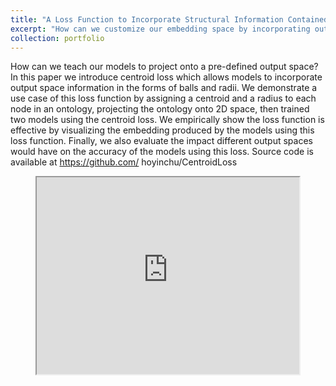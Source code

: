 ```yaml
---
title: "A Loss Function to Incorporate Structural Information Contained In the Output Space"
excerpt: "How can we customize our embedding space by incorporating output class structure?<br/><img src='/images/ds4420_project_cover.PNG'style='display:block;margin:auto'>"
collection: portfolio
---
```


How can we teach our models to project onto a pre-defined output space? In this paper we introduce centroid loss which allows models to incorporate output
space information in the forms of balls and radii. We demonstrate a use case
of this loss function by assigning a centroid and a radius to each node in an
ontology, projecting the ontology onto 2D space, then trained two models using
the centroid loss. We empirically show the loss function is effective by visualizing
the embedding produced by the models using this loss function. Finally, we
also evaluate the impact different output spaces would have on the accuracy of
the models using this loss. Source code is available at https://github.com/
hoyinchu/CentroidLoss

<p align="center">
    <iframe width="420" height="315" style="display:block;" src="https://www.youtube.com/embed/DqsZ3bxz6Vw">
    </iframe>
</p>

